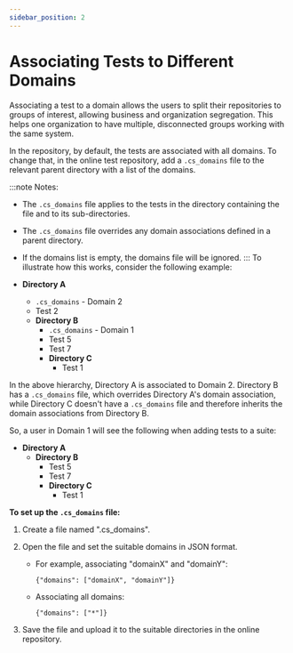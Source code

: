 ```yaml
---
sidebar_position: 2
---
```


# Associating Tests to Different Domains

Associating a test to a domain allows the users to split their repositories to groups of interest, allowing business and organization segregation. This helps one organization to have multiple, disconnected groups working with the same system.

In the repository, by default, the tests are associated with all domains. To change that, in the online test repository, add a `.cs_domains` file to the relevant parent directory with a list of the domains.

:::note Notes:

- The `.cs_domains` file applies to the tests in the directory containing the file and to its sub-directories.
- The `.cs_domains` file overrides any domain associations defined in a parent directory.
- If the domains list is empty, the domains file will be ignored.
:::
To illustrate how this works, consider the following example:

- **Directory A**
    - `.cs_domains` - Domain 2
    - Test 2
    - **Directory B**
        - `.cs_domains` - Domain 1
        - Test 5
        - Test 7
        - **Directory C**
            - Test 1

In the above hierarchy, Directory A is associated to Domain 2. Directory B has a `.cs_domains` file, which overrides Directory A's domain association, while Directory C doesn't have a `.cs_domains` file and therefore inherits the domain associations from Directory B.

So, a user in Domain 1 will see the following when adding tests to a suite:

- **Directory A**
    - **Directory B**
        - Test 5
        - Test 7
        - **Directory C**
            - Test 1

**To set up the `.cs_domains` file:**

1. Create a file named ".cs\_domains".
2. Open the file and set the suitable domains in JSON format.
    
    - For example, associating "domainX" and "domainY":
        
        `{"domains": ["domainX", "domainY"]}`
        
    
    - Associating all domains:
        
        `{"domains": ["*"]}`
        
3. Save the file and upload it to the suitable directories in the online repository.